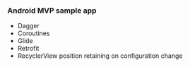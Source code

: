 ### Android MVP sample app
* Dagger
* Coroutines
* Glide
* Retrofit
* RecyclerView position retaining on configuration change

